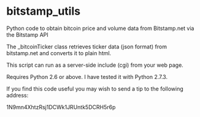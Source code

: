 bitstamp_utils
==============

Python code to obtain bitcoin price and volume data from Bitstamp.net via the Bitstamp API

The _bitcoinTicker class retrieves ticker data (json format) from bitstamp.net and converts
it to plain html.

This script can run as a server-side include (cgi) from your web page.

Requires Python 2.6 or above.  I have tested it with Python 2.7.3.

If you find this code useful you may wish to send a tip to
the following address:

1N9mn4XhtzRsj1DCWk1JRUntk5DCRH5r6p
